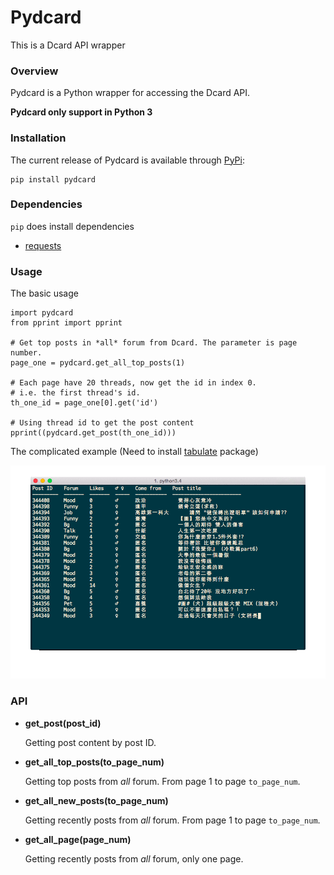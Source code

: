 # Pydcard
This is a Dcard API wrapper

### Overview

Pydcard is a Python wrapper for accessing the Dcard API.

**Pydcard only support in Python 3**


### Installation

The current release of Pydcard is available through [PyPi](https://pypi.python.org/pypi/pydcard):

```
pip install pydcard
```

### Dependencies

`pip` does install dependencies

- [requests](https://github.com/kennethreitz/requests)

### Usage

The basic usage

```
import pydcard
from pprint import pprint

# Get top posts in *all* forum from Dcard. The parameter is page number.
page_one = pydcard.get_all_top_posts(1)

# Each page have 20 threads, now get the id in index 0.
# i.e. the first thread's id.
th_one_id = page_one[0].get('id')

# Using thread id to get the post content
pprint((pydcard.get_post(th_one_id)))
```

The complicated example (Need to install [tabulate](https://pypi.python.org/pypi/tabulate) package)

![dcard_term](./screenshots/dcard_term.gif)

### API

- **get_post(post_id)**

    Getting post content by post ID.

- **get_all_top_posts(to_page_num)**

    Getting top posts from *all* forum. From page 1 to page `to_page_num`.

- **get_all_new_posts(to_page_num)**

    Getting recently posts from *all* forum. From page 1 to page `to_page_num`.

- **get_all_page(page_num)**

    Getting recently posts from *all* forum, only one page.
